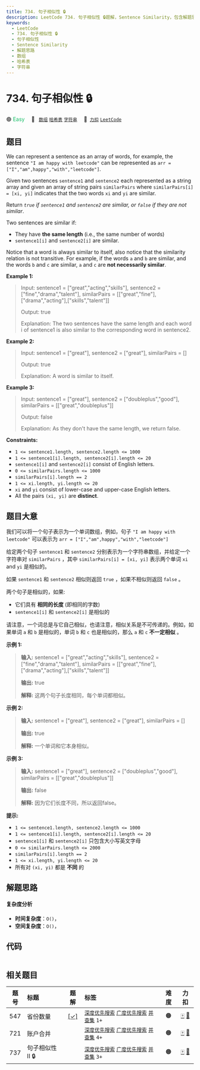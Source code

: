 ```yaml
---
title: 734. 句子相似性 🔒
description: LeetCode 734. 句子相似性 🔒题解，Sentence Similarity，包含解题思路、复杂度分析以及完整的 JavaScript 代码实现。
keywords:
  - LeetCode
  - 734. 句子相似性 🔒
  - 句子相似性
  - Sentence Similarity
  - 解题思路
  - 数组
  - 哈希表
  - 字符串
---
```


# 734. 句子相似性 🔒

🟢 <font color=#15bd66>Easy</font>&emsp; 🔖&ensp; [`数组`](/tag/array.md) [`哈希表`](/tag/hash-table.md) [`字符串`](/tag/string.md)&emsp; 🔗&ensp;[`力扣`](https://leetcode.cn/problems/sentence-similarity) [`LeetCode`](https://leetcode.com/problems/sentence-similarity)

## 题目

We can represent a sentence as an array of words, for example, the sentence
`"I am happy with leetcode"` can be represented as `arr =
["I","am",happy","with","leetcode"]`.

Given two sentences `sentence1` and `sentence2` each represented as a string
array and given an array of string pairs `similarPairs` where `similarPairs[i]
= [xi, yi]` indicates that the two words `xi` and `yi` are similar.

Return _`true` if `sentence1` and `sentence2` are similar, or `false` if they
are not similar_.

Two sentences are similar if:

  * They have **the same length** (i.e., the same number of words)
  * `sentence1[i]` and `sentence2[i]` are similar.

Notice that a word is always similar to itself, also notice that the
similarity relation is not transitive. For example, if the words `a` and `b`
are similar, and the words `b` and `c` are similar, `a` and `c` are **not
necessarily similar**.



**Example 1:**

> Input: sentence1 = ["great","acting","skills"], sentence2 = ["fine","drama","talent"], similarPairs = [["great","fine"],["drama","acting"],["skills","talent"]]
> 
> Output: true
> 
> Explanation: The two sentences have the same length and each word i of sentence1 is also similar to the corresponding word in sentence2.

**Example 2:**

> Input: sentence1 = ["great"], sentence2 = ["great"], similarPairs = []
> 
> Output: true
> 
> Explanation: A word is similar to itself.

**Example 3:**

> Input: sentence1 = ["great"], sentence2 = ["doubleplus","good"], similarPairs = [["great","doubleplus"]]
> 
> Output: false
> 
> Explanation: As they don't have the same length, we return false.

**Constraints:**

  * `1 <= sentence1.length, sentence2.length <= 1000`
  * `1 <= sentence1[i].length, sentence2[i].length <= 20`
  * `sentence1[i]` and `sentence2[i]` consist of English letters.
  * `0 <= similarPairs.length <= 1000`
  * `similarPairs[i].length == 2`
  * `1 <= xi.length, yi.length <= 20`
  * `xi` and `yi` consist of lower-case and upper-case English letters.
  * All the pairs `(xi, yi)` are **distinct**.


## 题目大意

我们可以将一个句子表示为一个单词数组，例如，句子 `"I am happy with leetcode"` 可以表示为 `arr =
["I","am",happy","with","leetcode"]`

给定两个句子 `sentence1` 和 `sentence2` 分别表示为一个字符串数组，并给定一个字符串对 `similarPairs` ，其中
`similarPairs[i] = [xi, yi]` 表示两个单词 `xi` and `yi` 是相似的。

如果 `sentence1` 和 `sentence2` 相似则返回 `true` ，如果不相似则返回 `false` 。

两个句子是相似的，如果:

  * 它们具有 **相同的长度** (即相同的字数)
  * `sentence1[i]` 和 `sentence2[i]` 是相似的

请注意，一个词总是与它自己相似，也请注意，相似关系是不可传递的。例如，如果单词 `a` 和 `b` 是相似的，单词 `b` 和 `c` 也是相似的，那么
`a` 和 `c`  **不一定相似** 。



**示例 1:**

> 
> 
> 
> 
> 
> **输入:** sentence1 = ["great","acting","skills"], sentence2 = ["fine","drama","talent"], similarPairs = [["great","fine"],["drama","acting"],["skills","talent"]]
> 
> **输出:** true
> 
> **解释:** 这两个句子长度相同，每个单词都相似。
> 
> 

**示例 2:**

> 
> 
> 
> 
> 
> **输入:** sentence1 = ["great"], sentence2 = ["great"], similarPairs = []
> 
> **输出:** true
> 
> **解释:** 一个单词和它本身相似。

**示例 3:**

> 
> 
> 
> 
> 
> **输入:** sentence1 = ["great"], sentence2 = ["doubleplus","good"], similarPairs = [["great","doubleplus"]]
> 
> **输出:** false
> 
> **解释:** 因为它们长度不同，所以返回false。
> 
> 



**提示:**

  * `1 <= sentence1.length, sentence2.length <= 1000`
  * `1 <= sentence1[i].length, sentence2[i].length <= 20`
  * `sentence1[i]` 和 `sentence2[i]` 只包含大小写英文字母
  * `0 <= similarPairs.length <= 2000`
  * `similarPairs[i].length == 2`
  * `1 <= xi.length, yi.length <= 20`
  * 所有对 `(xi, yi)` 都是 **不同** 的


## 解题思路

#### 复杂度分析

- **时间复杂度**：`O()`，
- **空间复杂度**：`O()`，

## 代码

```javascript

```

## 相关题目

<!-- prettier-ignore -->
| 题号 | 标题 | 题解 | 标签 | 难度 | 力扣 |
| :------: | :------ | :------: | :------ | :------: | :------: |
| 547 | 省份数量 | [[✓]](/problem/0547.md) |  [`深度优先搜索`](/tag/depth-first-search.md) [`广度优先搜索`](/tag/breadth-first-search.md) [`并查集`](/tag/union-find.md) `1+` | 🟠 | [🀄️](https://leetcode.cn/problems/number-of-provinces) [🔗](https://leetcode.com/problems/number-of-provinces) |
| 721 | 账户合并 |  |  [`深度优先搜索`](/tag/depth-first-search.md) [`广度优先搜索`](/tag/breadth-first-search.md) [`并查集`](/tag/union-find.md) `4+` | 🟠 | [🀄️](https://leetcode.cn/problems/accounts-merge) [🔗](https://leetcode.com/problems/accounts-merge) |
| 737 | 句子相似性 II 🔒 |  |  [`深度优先搜索`](/tag/depth-first-search.md) [`广度优先搜索`](/tag/breadth-first-search.md) [`并查集`](/tag/union-find.md) `3+` | 🟠 | [🀄️](https://leetcode.cn/problems/sentence-similarity-ii) [🔗](https://leetcode.com/problems/sentence-similarity-ii) |